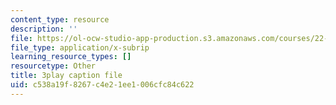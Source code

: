 ```yaml
---
content_type: resource
description: ''
file: https://ol-ocw-studio-app-production.s3.amazonaws.com/courses/22-01-introduction-to-nuclear-engineering-and-ionizing-radiation-fall-2016/c538a19f8267c4e21ee1006cfc84c622_Hz7ouec7dKo.srt
file_type: application/x-subrip
learning_resource_types: []
resourcetype: Other
title: 3play caption file
uid: c538a19f-8267-c4e2-1ee1-006cfc84c622
---
```

